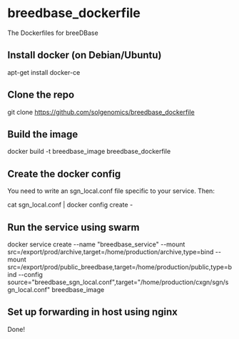 # breedbase_dockerfile
The Dockerfiles for breeDBase

## Install docker (on Debian/Ubuntu)

apt-get install docker-ce

## Clone the repo

git clone https://github.com/solgenomics/breedbase_dockerfile

## Build the image

docker build -t breedbase_image breedbase_dockerfile

## Create the docker config

You need to write an sgn_local.conf file specific to your service. Then:

cat sgn_local.conf | docker config create -

## Run the service using swarm

docker service create --name "breedbase_service" --mount src=/export/prod/archive,target=/home/production/archive,type=bind --mount src=/export/prod/public_breedbase,target=/home/production/public,type=bind --config source="breedbase_sgn_local.conf",target="/home/production/cxgn/sgn/sgn_local.conf"  breedbase_image

## Set up forwarding in host using nginx

Done!

